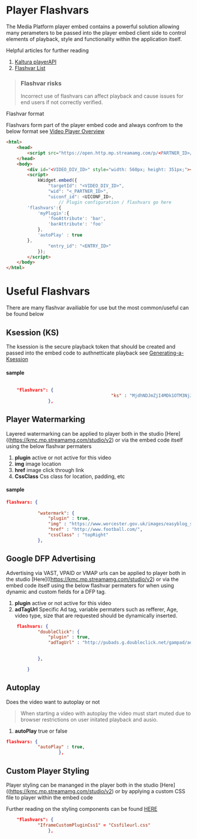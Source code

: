 # Player Flashvars

The Media Platform player embed contains a powerful solution allowing many perameters to be passed into the player embed client side to control elements of playback, style and functionality within the application itself.

Helpful articles for further reading

1. [Kaltura playerAPI](http://player.kaltura.com/docs/api)
2. [Flashvar List](http://player.kaltura.com/docs/api#uiVars)

<!-- theme: warning -->

> ### Flashvar risks
>
> Incorrect use of flashvars can affect playback and cause issues for end users if not correctly verified.

Flashvar format

Flashvars form part of the player embed code and always confrom to the below format see [Video Player Overview](./Video-Player-Overview)

```html
<html>
	<head>
		<script src="https://open.http.mp.streamamg.com/p/<PARTNER_ID>/sp/<PARTNER_ID>00/embedIframeJs/uiconf_id/<UICONF_ID>/partner_id/<PARTNER_ID>"></script> 
	</head>
	<body>
		<div id="<VIDEO_DIV_ID>" style="width: 560px; height: 351px;"></div> 
		<script> 
			kWidget.embed({ 
				"targetId": "<VIDEO_DIV_ID>", 
				"wid": "<_PARTNER_ID>", 
				"uiconf_id": <UICONF_ID>, 
					// Plugin configuration / flashvars go here 
		'flashvars':{
			'myPlugin':{
				'fooAttribute': 'bar',
				'barAttribute': 'foo'
			},
			'autoPlay' : true
		},
				"entry_id": "<ENTRY_ID>" 
			}); 
		</script>
	</body>
</html>

```

# Useful Flashvars

There are many flashvar availiable for use but the most common/useful can be found below

## Ksession (KS)
The ksession is the secure playback token that should be created and passed into the embed code to authnetticate playback see [Generating-a-Ksession](./Generating-a-Ksession.md)

#### sample

```json

	"flashvars": { 
										"ks" : "MjdhNDJmZjI4MDk1OTM3NjJkMTExYTUyODk4ZmMzYTllOTlkNWIwOTMwMDEzNDM7MzAwMTM0MzsxNTY5MzI2ODgwOzA7MTU2OTI0MDQ4MDtzdmlldzowX256NHllNjN4LHNldHJvbGU6UExBWUJBQ0tfQkFTRV9ST0xFLHdpZGdldDoxOzt3bGM="
				}, 
```

## Player Watermarking
Layered watermarking can be applied to player both in the studio [Here]((https://kmc.mp.streamamg.com/studio/v2) or via the embed code itself using the below flashvar permaters

1. **plugin** active or not active for this video
2. **img** image location
3. **href** image click through link
4. **CssClass** Css class for location, padding, etc

#### sample

```json
flashvars: {
		
			"watermark": {
				"plugin" : true,
				"img" : "https://www.worcester.gov.uk/images/easyblog_shared/2019/b2ap3_large_Football---carousel.jpg",
				"href" : "http://www.football.com/",
				"cssClass" : "topRight"
			},
```
## Google DFP Advertising
Advertising via VAST, VPAID or VMAP urls can be applied to player both in the studio [Here]((https://kmc.mp.streamamg.com/studio/v2) or via the embed code itself using the below flashvar permaters for when using dynamic and custom fields for a DFP tag.

1. **plugin** active or not active for this video
2. **adTagUrl** Specific Ad tag, variable permaters such as refferer, Age, video type, size that are requested should be dynamically inserted.

```json
	flashvars: {
			"doubleClick": {
				"plugin" : true,
				"adTagUrl" : "http://pubads.g.doubleclick.net/gampad/ads?sz=640x480&iu=%2F3510761%2FadRulesSampleTags&ciu_szs=160x600%2C300x250%2C728x90&cust_params=adrule%3Dpremidpostwithpod&impl=s&gdfp_req=1&env=vp&ad_rule=1&vid=12345&cmsid=3601&output=xml_vast2&unviewed_position_start=1&url=[referrer_url]&videotype=[tag]&age={over18]&loginstatus={true]correlator=[timestamp]",

	
			},

		}
 ```
## Autoplay
Does the video want to autoplay or not

<!-- theme: info-->
>When starting a video with autoplay the video must start muted due to browser restrictions on user initated playback and ausio.

1. **autoPlay** true or false

```json
flashvars: {
			"autoPlay" : true,
					},
 ```
## Custom Player Styling
Player styling can be mananged in the player both in the studio [Here]((https://kmc.mp.streamamg.com/studio/v2) or by applying a custom CSS file to player within the embed code

Further reading on the styling components can be found [HERE](https://knowledge.kaltura.com/help/kaltura-player-toolkit-theme-skin-and-plugins-guide)

```json
	"flashvars": { 
			"IframeCustomPluginCss1" = "Cssfileurl.css"
				}, 

```

